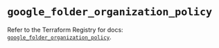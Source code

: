 # `google_folder_organization_policy`

Refer to the Terraform Registry for docs: [`google_folder_organization_policy`](https://registry.terraform.io/providers/hashicorp/google/6.36.1/docs/resources/folder_organization_policy).

